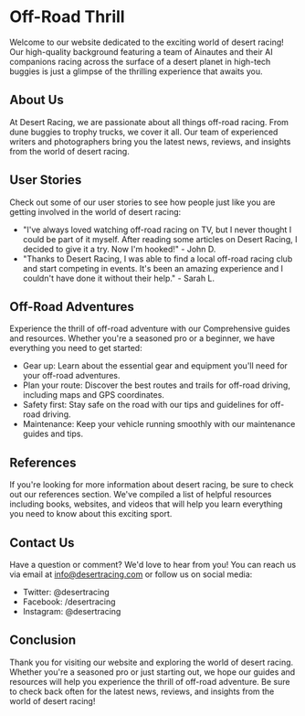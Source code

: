 <!--font:IBM Plex Sans-->

# Off-Road Thrill

Welcome to our website dedicated to the exciting world of desert racing! Our high-quality background featuring a team of Ainautes and their AI companions racing across the surface of a desert planet in high-tech buggies is just a glimpse of the thrilling experience that awaits you.

## About Us

At Desert Racing, we are passionate about all things off-road racing. From dune buggies to trophy trucks, we cover it all. Our team of experienced writers and photographers bring you the latest news, reviews, and insights from the world of desert racing.

## User Stories

Check out some of our user stories to see how people just like you are getting involved in the world of desert racing:

-   "I've always loved watching off-road racing on TV, but I never thought I could be part of it myself. After reading some articles on Desert Racing, I decided to give it a try. Now I'm hooked!" - John D.
-   "Thanks to Desert Racing, I was able to find a local off-road racing club and start competing in events. It's been an amazing experience and I couldn't have done it without their help." - Sarah L.

## Off-Road Adventures

Experience the thrill of off-road adventure with our Com<wbr>pre<wbr>hen<wbr>sive guides and resources. Whether you're a seasoned pro or a beginner, we have everything you need to get started:

-   Gear up: Learn about the essential gear and equipment you'll need for your off-road adventures.
-   Plan your route: Discover the best routes and trails for off-road driving, including maps and GPS coordinates.
-   Safety first: Stay safe on the road with our tips and guidelines for off-road driving.
-   Maintenance: Keep your vehicle running smoothly with our maintenance guides and tips.

## References

If you're looking for more information about desert racing, be sure to check out our references section. We've compiled a list of helpful resources including books, websites, and videos that will help you learn everything you need to know about this exciting sport.

## Contact Us

Have a question or comment? We'd love to hear from you! You can reach us via email at info@desertracing.com or follow us on social media:

-   Twitter: @desertracing
-   Facebook: /desertracing
-   Instagram: @desertracing

## Conclusion

Thank you for visiting our website and exploring the world of desert racing. Whether you're a seasoned pro or just starting out, we hope our guides and resources will help you experience the thrill of off-road adventure. Be sure to check back often for the latest news, reviews, and insights from the world of desert racing!

<!--

Write me content for website with wallpaper which alt text is:

"A team of Ainautes and their AI companions racing across the surface of a desert planet in high-tech buggies."

The name/title of the page should not be 1:1 copy of the alt text but rather a real content of the website which is using this wallpaper.

- Use markdown format
- Start with heading
- Heading should be short and concise
- The content should look like a real website
- The website should not be about the wallpaper, wallpaper is just a related background
- Heading should be contain work "wallpaper" or "background"
- Include real sections like references, contact, user stories, etc. use things relevant to the page purpose.
- Feel free to use structure like headings, bullets, numbering, blockquotes, paragraphs, horizontal lines, etc.
- You can use formatting like bold or _italic_
- You can include UTF-8 emojis
- Links should be only #hash anchors (and you can refer to the document itself)
- Do not include images


---


# Desert Racing: High-Tech Buggies Wallpaper

Welcome to our website dedicated to the exciting world of desert racing! Our high-quality wallpaper featuring a team of Ainautes and their AI companions racing across the surface of a desert planet in high-tech buggies is the perfect background for any fan of this thrilling sport.

## About Us

At Desert Racing, we are passionate about all things off-road racing. From dune buggies to trophy trucks, we cover it all. Our team of experienced writers and photographers bring you the latest news, reviews, and insights from the world of desert racing.

## User Stories

Check out some of our user stories to see how people just like you are getting involved in the world of desert racing:

- "I've always loved watching off-road racing on TV, but I never thought I could be part of it myself. After reading some articles on Desert Racing, I decided to give it a try. Now I'm hooked!" - John D.
- "Thanks to Desert Racing, I was able to find a local off-road racing club and start competing in events. It's been an amazing experience and I couldn't have done it without their help." - Sarah L.

## References

If you're looking for more information about desert racing, be sure to check out our references section. We've compiled a list of helpful resources including books, websites, and videos that will help you learn everything you need to know about this exciting sport.

## Contact Us

Have a question or comment? We'd love to hear from you! You can reach us via email at info@desertracing.com or follow us on social media:

- Twitter: @desertracing
- Facebook: /desertracing
- Instagram: @desertracing

## Conclusion

Thank you for visiting our website and downloading our high-quality desert racing wallpaper. We hope you enjoy it and that it inspires you to get involved in this exciting sport. Be sure to check back often for the latest news, reviews, and insights from the world of desert racing!


---


Heading should not include word "wallpaper". The website should not be about the wallpaper itself, wallpaper is just a related background, rewrite whole content.


---


# Desert Racing: Experience the Thrill of Off-Road Adventure

Welcome to our website dedicated to the exciting world of desert racing! Our high-quality background featuring a team of Ainautes and their AI companions racing across the surface of a desert planet in high-tech buggies is just a glimpse of the thrilling experience that awaits you.

## About Us

At Desert Racing, we are passionate about all things off-road racing. From dune buggies to trophy trucks, we cover it all. Our team of experienced writers and photographers bring you the latest news, reviews, and insights from the world of desert racing.

## User Stories

Check out some of our user stories to see how people just like you are getting involved in the world of desert racing:

- "I've always loved watching off-road racing on TV, but I never thought I could be part of it myself. After reading some articles on Desert Racing, I decided to give it a try. Now I'm hooked!" - John D.
- "Thanks to Desert Racing, I was able to find a local off-road racing club and start competing in events. It's been an amazing experience and I couldn't have done it without their help." - Sarah L.

## Off-Road Adventures

Experience the thrill of off-road adventure with our Com<wbr>pre<wbr>hen<wbr>sive guides and resources. Whether you're a seasoned pro or a beginner, we have everything you need to get started:

- Gear up: Learn about the essential gear and equipment you'll need for your off-road adventures.
- Plan your route: Discover the best routes and trails for off-road driving, including maps and GPS coordinates.
- Safety first: Stay safe on the road with our tips and guidelines for off-road driving.
- Maintenance: Keep your vehicle running smoothly with our maintenance guides and tips.

## References

If you're looking for more information about desert racing, be sure to check out our references section. We've compiled a list of helpful resources including books, websites, and videos that will help you learn everything you need to know about this exciting sport.

## Contact Us

Have a question or comment? We'd love to hear from you! You can reach us via email at info@desertracing.com or follow us on social media:

- Twitter: @desertracing
- Facebook: /desertracing
- Instagram: @desertracing

## Conclusion

Thank you for visiting our website and exploring the world of desert racing. Whether you're a seasoned pro or just starting out, we hope our guides and resources will help you experience the thrill of off-road adventure. Be sure to check back often for the latest news, reviews, and insights from the world of desert racing!

-->
